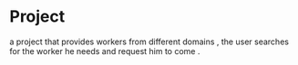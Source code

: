 # Project
a project that provides workers from different domains , the user searches for the worker he needs and request him to come .
